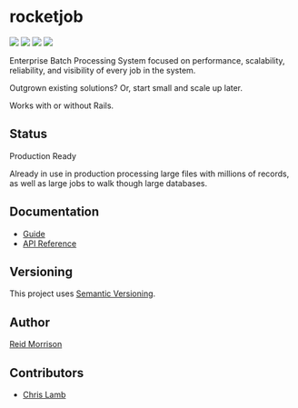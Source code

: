 # rocketjob
![](https://img.shields.io/gem/v/rocketjob.svg) ![](https://img.shields.io/travis/rocketjob/rocketjob.svg) ![](https://img.shields.io/gem/dt/rocketjob.svg) ![](https://img.shields.io/badge/status-production%20ready-blue.svg)

Enterprise Batch Processing System focused on performance, scalability, reliability, and visibility of every job in the system.

Outgrown existing solutions? Or, start small and scale up later.

Works with or without Rails.

## Status

Production Ready

Already in use in production processing large files with millions
of records, as well as large jobs to walk though large databases.

## Documentation

* [Guide](http://rocketjob.io/)
* [API Reference](http://www.rubydoc.info/gems/rocketjob/)

## Versioning

This project uses [Semantic Versioning](http://semver.org/).

## Author

[Reid Morrison](https://github.com/reidmorrison)

## Contributors

* [Chris Lamb](https://github.com/lambcr)
